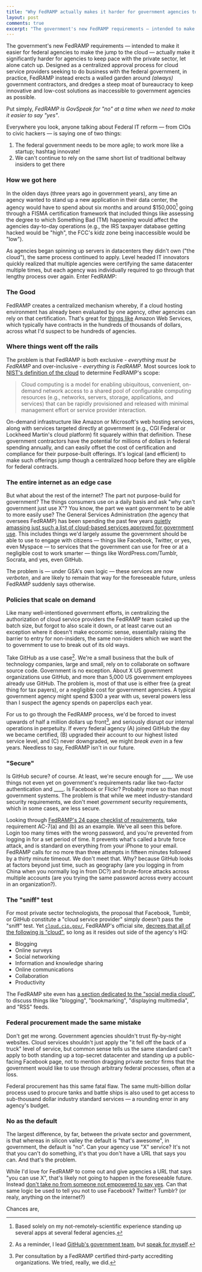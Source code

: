 ```yaml
---
title: "Why FedRAMP actually makes it harder for government agencies to move to the cloud"
layout: post
comments: true
excerpt: "The government's new FedRAMP requirements — intended to make it easier for federal agencies to make the jump to the cloud — actually make it significantly harder for agencies to keep pace with the private sector."
---
```


The government's new FedRAMP requirements — intended to make it easier for federal agencies to make the jump to the cloud — actually make it significantly harder for agencies to keep pace with the private sector, let alone catch up. Designed as a centralized approval process for cloud service providers seeking to do business with the federal government, in practice, FedRAMP instead erects a walled garden around _(always)_ government contractors, and dredges a steep moat of bureaucracy to keep innovative and low-cost solutions as inaccessible to government agencies as possible.

Put simply, *FedRAMP is GovSpeak for "no" at a time when we need to make it easier to say "yes"*.

Everywhere you look, anyone talking about Federal IT reform — from CIOs to civic hackers — is saying one of two things:

1. The federal government needs to be more agile; to work more like a startup; hashtag innovate!
2. We can't continue to rely on the same short list of traditional beltway insiders to get there

### How we got here

In the olden days (three years ago in government years), any time an agency wanted to stand up a new application in their data center, the agency would have to spend about six months and around $150,000[^cost] going through a FISMA certification framework that included things like assessing the degree to which Something Bad (TM) happening would affect the agencies day-to-day operations (e.g., the IRS taxpayer database getting hacked would be "high", the FCC's kidz zone being inaccessible would be "low").

As agencies began spinning up servers in datacenters they didn't own ("the cloud"), the same process continued to apply. Level headed IT innovators quickly realized that multiple agencies were certifying the same datacenter multiple times, but each agency was individually required to go through that lengthy process over again. Enter FedRAMP:

### The Good

FedRAMP creates a centralized mechanism whereby, if a cloud hosting environment has already been evaluated by one agency, other agencies can rely on that certification. That's great for [things like](http://cloud.cio.gov/fedramp/cloud-systems) Amazon Web Services, which typically have contracts in the hundreds of thousands of dollars, across what I'd suspect to be hundreds of agencies.

### Where things went off the rails

The problem is that FedRAMP is both exclusive - *everything must be FedRAMP* and over-inclusive  - *everything is FedRAMP*. Most sources look to [NIST's definition of the cloud](http://csrc.nist.gov/publications/nistpubs/800-145/SP800-145.pdf) to determine FedRAMP's scope:

> Cloud computing is a model for enabling ubiquitous, convenient, on-demand network access to a shared pool of configurable computing resources (e.g., networks, servers, storage, applications, and services) that  can be rapidly provisioned and released with minimal management effort or service provider interaction.

On-demand infrastructure like Amazon or Microsoft's web hosting services, along with services targeted directly at government (e.g., CGI Federal or Lockheed Martin's cloud platform) fit squarely within that definition. These government contractors have the potential for millions of dollars in federal spending annually, and can easily offset the cost of certification and compliance for their purpose-built offerings. It's logical (and efficient) to make such offerings jump though a centralized hoop before they are eligible for federal contracts.

### The entire internet as an edge case

But what about the rest of the internet? The part not purpose-build for government? The things consumers use on a daily basis and ask "why can't government just use X"? You know, the part we want government to be able to more easily use? The General Services Administration (the agency that oversees FedRAMP) has been spending the past few years [quietly amassing just such a list of cloud-based services approved for government use](http://www.digitalgov.gov/resources/negotiated-terms-of-service-agreements/). This includes things we'd largely assume the government should be able to use to engage with citizens — things like Facebook, Twitter, or yes, even Myspace — to services that the government can use for free or at a negligible cost to work smarter — things like WordPress.com/Tumblr, Socrata, and yes, even GitHub.

The problem is — under GSA's own logic — these services are now *verboten*, and are likely to remain that way for the foreseeable future, unless FedRAMP suddenly says otherwise.

### Policies that scale on demand

Like many well-intentioned government efforts, in centralizing the authorization of cloud service providers the FedRAMP team scaled up the batch size, but forgot to also scale it down, or at least carve out an exception where it doesn't make economic sense, essentially raising the barrier to entry for non-insiders, the same non-insiders which we want the to government to use to break out of its old ways.

Take GitHub as a use case[^disclaimer]. We're a small business that the bulk of technology companies, large and small, rely on to collaborate on software source code. Government is no exception. About X US government organizations use GitHub, and more than 5,000 US government employees already use GitHub. The problem is, most of that use is either free (a great thing for tax payers), or a negligible cost for government agencies. A typical government agency might spend $300 a year with us, several powers less than I suspect the agency spends on paperclips each year.

For us to go through the FedRAMP process, we'd be forced to invest upwards of half a million dollars up front[^estimate], and seriously disrupt our internal operations in perpetuity. If every federal agency (A) joined GitHub the day we became certified, (B) upgraded their account to our highest listed service level, and (C) never downgraded, we might *break even* in a few years. Needless to say, FedRAMP isn't in our future.

### "Secure"

Is GitHub secure? of course. At least, we're secure enough for ____. We use things not even yet on government's requirements radar like two-factor authentication and ____. Is Facebook or Flickr? Probably more so than most government systems. The problem is that while we meet industry-standard security requirements, we don't meet *government* security requirements, which in some cases, are less secure.

Looking through [FedRAMP's 24 page checklist of requirements](#), take requirement AC-7(a) and (b) as an example. We've all seen this before. Login too many times with the wrong password, and you're prevented from logging in for a set period of time. It prevents what's called a brute force attack, and is standard on everything from your iPhone to your email. FedRAMP calls for no more than three attempts in fifteen minutes followed by a thirty minute timeout. We don't meet that. Why? because GitHub looks at factors beyond just time, such as geography (are you logging in from China when you normally log in from DC?) and brute-force attacks across multiple accounts (are you trying the same password across every account in an organization?).

### The "sniff" test

For most private sector technologists, the proposal that Facebook, Tumblr, or GitHub constitute a "cloud service provider" simply doesn't pass the "sniff" test. Yet [`cloud.cio.gov/`](http://cloud.cio.gov/), FedRAMP's official site, [decrees that all of the following is "cloud"](http://cloud.cio.gov/topics/software-service-saas), so long as it resides out side of the agency's HQ:

* Blogging
* Online surveys
* Social networking
* Information and knowledge sharing
* Online communications
* Collaboration
* Productivity

The FedRAMP site even has [a section dedicated to the "social media cloud"](http://cloud.cio.gov/topics/social-media), to discuss things like "blogging", "bookmarking", "displaying multimedia", and "RSS" feeds.

### Federal procurement made the same mistake

Don't get me wrong. Government agencies shouldn't trust fly-by-night websites. Cloud services shouldn't just apply the "it fell off the back of a truck" level of service, but common sense tells us the same standard can't apply to both standing up a top-secret datacenter and standing up a public-facing Facebook page, not to mention dragging private sector firms that the government would like to use through arbitrary federal processes, often at a loss.

Federal procurement has this same fatal flaw. The same multi-billion dollar process used to procure tanks and battle ships is also used to get access to sub-thousand dollar industry standard services — a rounding error in any agency's budget.

### No as the default

The largest difference, by far, between the private sector and government, is that whereas in silicon valley the default is "that's awesome", in government, the default is "no". Can your agency use "X" service? It's not that you can't do something, it's that you don't have a URL that says you can. And that's the problem.

While I'd love for FedRAMP to come out and give agencies a URL that says "you can use X", that's likely not going to happen in the foreseeable future. Instead [don't take no from someone not empowered to say yes](#). Can that same logic be used to tell you not to use Facebook? Twitter? Tumblr? (or realy, anything on the internet?)

Chances are, 




[^cost]: Based solely on my not-remotely-scientific experience standing up several apps at several federal agencies.

[^estimate]: Per consultation by a FedRAMP certified third-party accrediting organizations. We tried, really, we did.

[^disclaimer]: As a reminder, I lead [GitHub's government team](https://government.githb.com), but [speak for myself](/fine-print).
